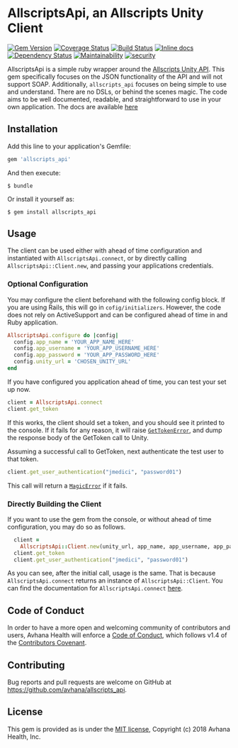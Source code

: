 # AllscriptsApi, an Allscripts Unity Client
[![Gem Version](https://badge.fury.io/rb/allscripts_api.svg)](https://badge.fury.io/rb/allscripts_api)
[![Coverage Status](https://coveralls.io/repos/github/Avhana/allscripts_api/badge.svg?branch=master)](https://coveralls.io/github/Avhana/allscripts_api?branch=master)
[![Build Status](https://travis-ci.org/Avhana/allscripts_api.svg?branch=master)](https://travis-ci.org/Avhana/allscripts_api)
[![Inline docs](http://inch-ci.org/github/Avhana/allscripts_api.svg?branch=master&style=shields)](http://inch-ci.org/github/Avhana/allscripts_api)
[![Dependency Status](https://gemnasium.com/badges/github.com/Avhana/allscripts_api.svg)](https://gemnasium.com/github.com/Avhana/allscripts_api)
[![Maintainability](https://api.codeclimate.com/v1/badges/9889f5255914a5fcbeb5/maintainability)](https://codeclimate.com/github/Avhana/allscripts_api/maintainability)
[![security](https://hakiri.io/github/Avhana/allscripts_api/master.svg)](https://hakiri.io/github/Avhana/allscripts_api/master)

AllscriptsApi is a simple ruby wrapper around the [Allscripts Unity API](https://developer.allscripts.com/APIReference/). This gem specifically focuses on the JSON 
functionality of the API and will not support SOAP. Additionally, `allscripts_api` focuses on being simple 
to use and understand. There are no DSLs, or behind the scenes magic. The code aims to be well documented, 
readable, and straightforward to use in your own application. The docs are available [here](http://www.rubydoc.info/github/Avhana/allscripts_api/master/AllscriptsApi)


## Installation

Add this line to your application's Gemfile:

```ruby
gem 'allscripts_api'
```

And then execute:

    $ bundle

Or install it yourself as:

    $ gem install allscripts_api

## Usage
The client can be used either with ahead of time configuration and instantiated with `AllscriptsApi.connect`, or by directly calling
`AllscriptsApi::Client.new`, and passing your applications credentials.
### Optional Configuration

You may configure the client beforehand with the following config block. If you are using Rails,
this will go in `cofig/initializers`. However, the code does not rely on ActiveSupport and can
be configured ahead of time in and Ruby application.

```ruby
AllscriptsApi.configure do |config|
  config.app_name = 'YOUR_APP_NAME_HERE'
  config.app_username = 'YOUR_APP_USERNAME_HERE'
  config.app_password = 'YOUR_APP_PASSWORD_HERE'
  config.unity_url = 'CHOSEN_UNITY_URL'
end
```

If you have configured you application ahead of time, you can test your set up now.
```ruby
client = AllscriptsApi.connect
client.get_token
```

If this works, the client should set a token, and you should see it printed to the console. If it fails for any reason, it will raise [`GetTokenError`](https://github.com/Avhana/allscripts_api/blob/master/lib/allscripts_api.rb#L16), and dump the response body of the GetToken call to Unity.

Assuming a successful call to GetToken, next authenticate the test user to that token.

```ruby
client.get_user_authentication("jmedici", "password01")
```

This call will return a [`MagicError`](https://github.com/Avhana/allscripts_api/blob/master/lib/allscripts_api.rb#L12) if it fails.

### Directly Building the Client
If you want to use the gem from the console, or without ahead of time configuration, you may do so as follows.
```ruby
  client =
    AllscriptsApi::Client.new(unity_url, app_name, app_username, app_password)
  client.get_token
  client.get_user_authentication("jmedici", "password01")
```
As you can see, after the initial call, usage is the same. That is because `AllscriptsApi.connect` returns an instance of `AllscriptsApi::Client`. You can find the documentation for `AllscriptsApi.connect` [here](http://www.rubydoc.info/github/Avhana/allscripts_api/master/AllscriptsApi/Client).


## Code of Conduct
In order to have a more open and welcoming community of contributors and users, Avhana Health will enforce a [Code of Conduct](https://github.com/avhana/allscripts_api/blob/master/code-of-conduct.md), which follows v1.4 of the [Contributors Covenant](https://www.contributor-covenant.org/version/1/4/code-of-conduct.html).

## Contributing

Bug reports and pull requests are welcome on GitHub at https://github.com/avhana/allscripts_api.

## License

This gem is provided as is under the [MIT license](https://github.com/avhana/allscripts_api/blob/master/LICENSE), Copyright (c) 2018 Avhana Health, Inc.
